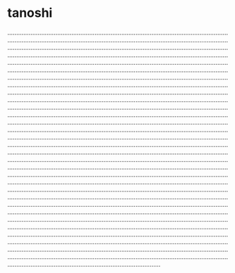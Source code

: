 # tanoshi

..........................................................................................................................................................................................................................................................................................................................................................................................................................................................................................................................................................................................................................................................................................................................................................................................................................................................................................................................................................................................................................................................................................................................................................................................................................................................................................................................................................................................................................................................................................................................................................................................................................................................................................................................................................................................................................................................................................................................................................................................................................................................................................................................................................................................................................................................................................................................................................................................................................................................................................................................................................................................................................................................................................................................................................................................................................................................................................................................................................................................................................................................................................................................................................................................................................................................................................................................................................................................................................................................................................................................................................................................................................................................................................................................................................................................................................................................................................................................................................................................................................................................................................
